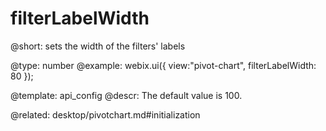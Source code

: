filterLabelWidth
=============

@short:
	sets the width of the filters' labels

@type: number
@example:
webix.ui({
    view:"pivot-chart",
    filterLabelWidth: 80
});

@template:	api_config
@descr:
The default value is 100.

@related:
desktop/pivotchart.md#initialization

